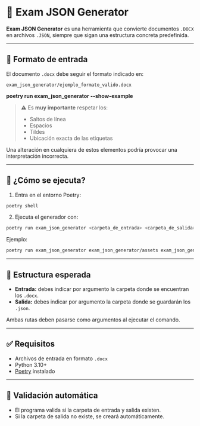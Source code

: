 # 📄 Exam JSON Generator

**Exam JSON Generator** es una herramienta que convierte documentos `.DOCX` en archivos `.JSON`, siempre que sigan una estructura concreta predefinida.

---

## 📐 Formato de entrada

El documento `.docx` debe seguir el formato indicado en:

```
exam_json_generator/ejemplo_formato_valido.docx
```
**poetry run exam_json_generator --show-example**

> ⚠️ Es **muy importante** respetar los:
> - Saltos de línea
> - Espacios
> - Tildes
> - Ubicación exacta de las etiquetas

Una alteración en cualquiera de estos elementos podría provocar una interpretación incorrecta.

---

## 🚀 ¿Cómo se ejecuta?

1. Entra en el entorno Poetry:
```bash
poetry shell
```

2. Ejecuta el generador con:
```bash
poetry run exam_json_generator <carpeta_de_entrada> <carpeta_de_salida>
```

Ejemplo:
```bash
poetry run exam_json_generator exam_json_generator/assets exam_json_generator/output
```

---

## 📂 Estructura esperada

- **Entrada:** debes indicar por argumento la carpeta donde se encuentran los `.docx`.
- **Salida:** debes indicar por argumento la carpeta donde se guardarán los `.json`.

Ambas rutas deben pasarse como argumentos al ejecutar el comando.

---

## ✅ Requisitos

- Archivos de entrada en formato `.docx`
- Python 3.10+
- [Poetry](https://python-poetry.org/docs/) instalado

---

## 🧪 Validación automática

- El programa valida si la carpeta de entrada y salida existen.
- Si la carpeta de salida no existe, se creará automáticamente.